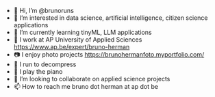 - 👋 Hi, I’m @brunoruns
- 👀 I’m interested in data science, artificial intelligence, citizen science applications
- 🌱 I’m currently learning tinyML, LLM applications
- 🏫 I work at AP University of Applied Sciences https://www.ap.be/expert/bruno-herman
- 📷 I enjoy photo projects https://brunohermanfoto.myportfolio.com/
- 🏃 I run to decompress
- 🎹 I play the piano
- 💞️ I’m looking to collaborate on applied science projects
- 📫 How to reach me bruno dot herman at ap dot be

<!---
brunoruns/brunoruns is a ✨ special ✨ repository because its `README.md` (this file) appears on your GitHub profile.
You can click the Preview link to take a look at your changes.
--->
